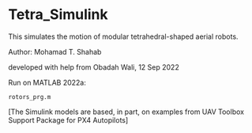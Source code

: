 # Tetra_Simulink

This simulates the motion of modular tetrahedral-shaped aerial robots.

Author: Mohamad T. Shahab

developed with help from Obadah Wali, 12 Sep 2022

Run on MATLAB 2022a:

```
rotors_prg.m
```

[The Simulink models are based, in part, on examples from UAV Toolbox Support Package for PX4 Autopilots]
